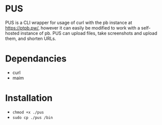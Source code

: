 # PUS
PUS is a CLI wrapper for usage of curl with the pb instance at https://ptpb.pw/, however it can easily be modified to work with a self-hosted instance of pb.
PUS can upload files, take screenshots and upload them, and shorten URLs.
# Dependancies
- curl
- maim
# Installation
- ```chmod +x ./pus```
- ```sudo cp ./pus /bin```
